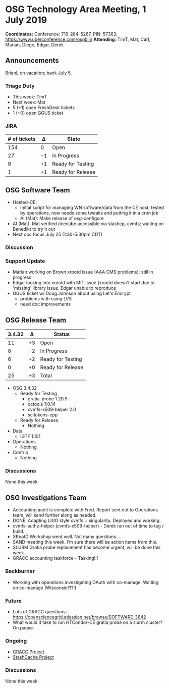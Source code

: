 # OSG Technology Area Meeting, 1 July 2019

**Coordinates:** Conference: 719-284-5267, PIN: 57363; <https://www.uberconference.com/osgblin>
**Attending:** TimT, Mat, Carl, Marian, Diego, Edgar, Derek


## Announcements

BrianL on vacation; back July 5.


### Triage Duty

-   This week: TimT
-   Next week: Mat
-   5 (+1) open FreshDesk tickets
-   1 (+0) open GGUS ticket


### JIRA

| # of tickets | &Delta; | State             |
|------------- |-------- |------------------ |
| 154          |  0      | Open              |
| 27           | -1      | In Progress       |
| 9            | +1      | Ready for Testing |
| 1            | +1      | Ready for Release |


## OSG Software Team

-   Hosted-CE:
    -   Initial script for managing WN software/data from the CE host; tested by operations, now needs some tweaks and putting it in a cron job
    -   AI (Mat): Make release of osg-configure
-   AI (Mat): Mat verified /icecube accessible via stashcp, cvmfs;
        waiting on Benedikt to try it out
-   Next doc focus July 25 (1:30-5:30pm CDT)


### Discussion



### Support Update

- Marian working on Brown xrootd issue (AAA CMS problems); still in progress
- Edgar looking into xrootd with MIT issue (xrootd doesn't start due to 'missing' library issue.  Edgar unable to reproduce
- GGUS ticket w/ Doug Johnson about using Let's Encrypt
    - problems with using LVS
    - need doc improvements



## OSG Release Team

| 3.4.32 | &Delta; | Status            |
|------ |------- |----------------- |
| 11     | +3      | Open              |
| 8      | -2      | In Progress       |
| 6      | +2      | Ready for Testing |
| 0      | +0      | Ready for Release |
| 25     | +3      | Total             |

-   OSG 3.4.32  
    -   Ready for Testing  
        -   gratia-probe 1.20.9
        -   cctools 7.0.14
        -   cvmfs-x509-helper 2.0
        -   scitokens-cpp
    -   Ready for Release
        -   Nothing
-   Data  
    -   IGTF 1.101
-   Operations  
    -   Nothing
-   Contrib  
    -   Nothing

### Discussions

None this week


## OSG Investigations Team

-   Accounting audit is complete with Fred. Report sent out to Operations team, will send further along as needed.
-   DONE: Adapting LIGO style cvmfs + singularity. Deployed and working.
-   cvmfs-authz-helper (cvmfs-x509-helper) - Derek ran out of time to tag / build.
-   XRootD Workshop went well.  Not many questions…
-   SAND meeting this week.  I’m sure there will be action items from this.
-   SLURM Gratia probe replacement has become urgent, will be done this week.
-   GRACC accounting taskforce - Tasking!!!


### Backburner

-   Working with operations investigating OAuth with co-manage.  Waiting on co-manage (Wisconsin?!?!)


### Future

-   Lots of GRACC questions: <https://opensciencegrid.atlassian.net/browse/SOFTWARE-3642>
-   What would it take to run HTCondor-CE gratia probe on a slurm cluster?  On pause.


### Ongoing

-   [GRACC Project](https://opensciencegrid.atlassian.net/projects/GRACC)
-   [StashCache Project](http://opensciencegrid.org/docs/data/stashcache/overview/)


### Discussions

None this week
